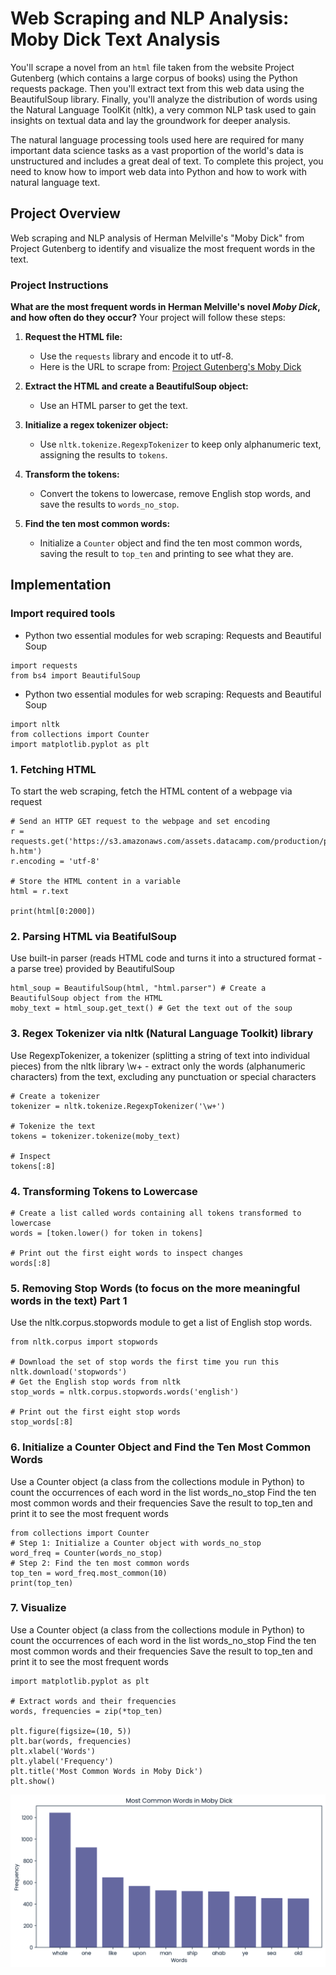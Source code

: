 # Web Scraping and NLP Analysis: Moby Dick Text Analysis 
You'll scrape a novel from an `html` file taken from the website Project Gutenberg (which contains a large corpus of books) using the Python requests package. Then you'll extract text from this web data using the BeautifulSoup library. Finally, you'll analyze the distribution of words using the Natural Language ToolKit (nltk), a very common NLP task used to gain insights on textual data and lay the groundwork for deeper analysis.

The natural language processing tools used here are required for many important data science tasks as a vast proportion of the world's data is unstructured and includes a great deal of text. To complete this project, you need to know how to import web data into Python and how to work with natural language text.

## Project Overview
Web scraping and NLP analysis of Herman Melville's "Moby Dick" from Project Gutenberg to identify and visualize the most frequent words in the text.

### Project Instructions

**What are the most frequent words in Herman Melville's novel *Moby Dick*, and how often do they occur?**
Your project will follow these steps:

1. **Request the HTML file:**
   - Use the `requests` library and encode it to utf-8.
   - Here is the URL to scrape from: [Project Gutenberg's Moby Dick](https://www.gutenberg.org/files/2701/2701-h/2701-h.htm)

2. **Extract the HTML and create a BeautifulSoup object:**
   - Use an HTML parser to get the text.

3. **Initialize a regex tokenizer object:**
   - Use `nltk.tokenize.RegexpTokenizer` to keep only alphanumeric text, assigning the results to `tokens`.

4. **Transform the tokens:**
   - Convert the tokens to lowercase, remove English stop words, and save the results to `words_no_stop`.

5. **Find the ten most common words:**
   - Initialize a `Counter` object and find the ten most common words, saving the result to `top_ten` and printing to see what they are.

## Implementation

### Import required tools
- Python two essential modules for web scraping: Requests and Beautiful Soup
```
import requests
from bs4 import BeautifulSoup
```
- Python two essential modules for web scraping: Requests and Beautiful Soup
```
import nltk
from collections import Counter
import matplotlib.pyplot as plt
```
### 1. Fetching HTML
To start the web scraping, fetch the HTML content of a webpage via request
```
# Send an HTTP GET request to the webpage and set encoding
r = requests.get('https://s3.amazonaws.com/assets.datacamp.com/production/project_147/datasets/2701-h.htm')
r.encoding = 'utf-8'

# Store the HTML content in a variable
html = r.text

print(html[0:2000])
```
### 2. Parsing HTML via BeatifulSoup
Use built-in parser (reads HTML code and turns it into a structured format -a parse tree) provided by BeautifulSoup
```                                               
html_soup = BeautifulSoup(html, "html.parser") # Create a BeautifulSoup object from the HTML
moby_text = html_soup.get_text() # Get the text out of the soup
```
### 3. Regex Tokenizer via nltk (Natural Language Toolkit) library
Use RegexpTokenizer, a tokenizer (splitting a string of text into individual pieces) from the nltk library
\w+ - extract only the words (alphanumeric characters) from the text, excluding any punctuation or special characters
```                                               
# Create a tokenizer
tokenizer = nltk.tokenize.RegexpTokenizer('\w+')

# Tokenize the text
tokens = tokenizer.tokenize(moby_text)

# Inspect
tokens[:8]
```
### 4. Transforming Tokens to Lowercase
```                                               
# Create a list called words containing all tokens transformed to lowercase
words = [token.lower() for token in tokens]

# Print out the first eight words to inspect changes
words[:8]
```
### 5. Removing Stop Words (to focus on the more meaningful words in the text) Part 1
Use the nltk.corpus.stopwords module to get a list of English stop words.
```                                               
from nltk.corpus import stopwords

# Download the set of stop words the first time you run this
nltk.download('stopwords')
# Get the English stop words from nltk
stop_words = nltk.corpus.stopwords.words('english')

# Print out the first eight stop words
stop_words[:8]
```
### 6. Initialize a Counter Object and Find the Ten Most Common Words
Use a Counter object (a class from the collections module in Python) to count the occurrences of each word in the list words_no_stop
Find the ten most common words and their frequencies
Save the result to top_ten and print it to see the most frequent words
```                                               
from collections import Counter
# Step 1: Initialize a Counter object with words_no_stop
word_freq = Counter(words_no_stop)
# Step 2: Find the ten most common words
top_ten = word_freq.most_common(10)
print(top_ten)
```
### 7. Visualize
Use a Counter object (a class from the collections module in Python) to count the occurrences of each word in the list words_no_stop
Find the ten most common words and their frequencies
Save the result to top_ten and print it to see the most frequent words
```                                               
import matplotlib.pyplot as plt

# Extract words and their frequencies
words, frequencies = zip(*top_ten)

plt.figure(figsize=(10, 5))
plt.bar(words, frequencies)
plt.xlabel('Words')
plt.ylabel('Frequency')
plt.title('Most Common Words in Moby Dick')
plt.show()

```
![](https://github.com/snoowbirvd/Web-Scraping-and-NLP-Analysis-Text-Analysis/blob/f190aae6f10c156f60d2cffac645395aad3c66e1/Most%20Common%20Words.png)
